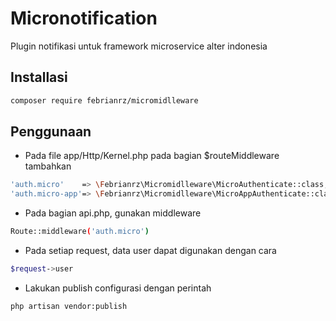 # Micronotification
Plugin notifikasi untuk framework microservice alter indonesia

## Installasi
```bash
composer require febrianrz/micromidlleware
```

## Penggunaan
* Pada file app/Http/Kernel.php pada bagian $routeMiddleware tambahkan
```bash
'auth.micro'    => \Febrianrz\Micromidlleware\MicroAuthenticate::class,
'auth.micro-app'=> \Febrianrz\Micromidlleware\MicroAppAuthenticate::class,
```
* Pada bagian api.php, gunakan middleware 
```bash
Route::middleware('auth.micro')
```
* Pada setiap request, data user dapat digunakan dengan cara
```bash
$request->user
```
* Lakukan publish configurasi dengan perintah
```bash
php artisan vendor:publish
```